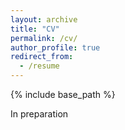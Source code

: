 ```yaml
---
layout: archive
title: "CV"
permalink: /cv/
author_profile: true
redirect_from:
  - /resume
---
```


{% include base_path %}

In preparation